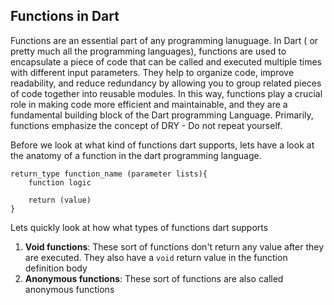 ## Functions in Dart
Functions are an essential part of any programming lanuguage. In Dart ( or pretty much all the programming languages), functions are used to encapsulate a piece of code that can be called and executed multiple times with different input parameters. They help to organize code, improve readability, and reduce redundancy by allowing you to group related pieces of code together into reusable modules. In this way, functions play a crucial role in making code more efficient and maintainable, and they are a fundamental building block of the Dart programming Language. Primarily, functions emphasize the concept of DRY - Do not repeat yourself.


Before we look at what kind of functions dart supports, lets have a look at the anatomy of a function in the dart programming language. 

```
return_type function_name (parameter lists){
    function logic

    return (value)
}

```
Lets quickly look at how what types of functions dart supports

1. __Void functions__: These sort of functions don't return any value after they are executed. They also have a ```void``` return value in the function definition body
2. __Anonymous functions__: These sort of functions are also called anonymous functions